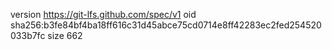 version https://git-lfs.github.com/spec/v1
oid sha256:b3fe84bf4ba18ff616c31d45abce75cd0714e8ff42283ec2fed254520033b7fc
size 662

